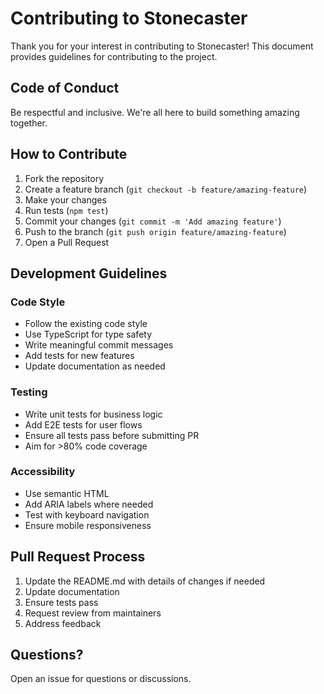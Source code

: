 # Contributing to Stonecaster

Thank you for your interest in contributing to Stonecaster! This document provides guidelines for contributing to the project.

## Code of Conduct

Be respectful and inclusive. We're all here to build something amazing together.

## How to Contribute

1. Fork the repository
2. Create a feature branch (`git checkout -b feature/amazing-feature`)
3. Make your changes
4. Run tests (`npm test`)
5. Commit your changes (`git commit -m 'Add amazing feature'`)
6. Push to the branch (`git push origin feature/amazing-feature`)
7. Open a Pull Request

## Development Guidelines

### Code Style

- Follow the existing code style
- Use TypeScript for type safety
- Write meaningful commit messages
- Add tests for new features
- Update documentation as needed

### Testing

- Write unit tests for business logic
- Add E2E tests for user flows
- Ensure all tests pass before submitting PR
- Aim for >80% code coverage

### Accessibility

- Use semantic HTML
- Add ARIA labels where needed
- Test with keyboard navigation
- Ensure mobile responsiveness

## Pull Request Process

1. Update the README.md with details of changes if needed
2. Update documentation
3. Ensure tests pass
4. Request review from maintainers
5. Address feedback

## Questions?

Open an issue for questions or discussions.
